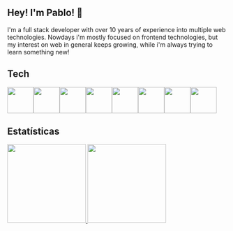 ## Hey! I'm Pablo! 👋
I'm a full stack developer with over 10 years of experience into multiple web technologies. Nowdays i'm mostly focused on frontend technologies, but my interest on web in general keeps growing, while i'm always trying to learn something new!

## Tech
<img src="https://cdn.jsdelivr.net/gh/devicons/devicon/icons/html5/html5-original.svg" width="60"/><img src="https://cdn.jsdelivr.net/gh/devicons/devicon/icons/css3/css3-original.svg" width="60"/><img src="https://cdn.jsdelivr.net/gh/devicons/devicon/icons/javascript/javascript-original.svg" width="60"/><img src="https://cdn.jsdelivr.net/gh/devicons/devicon/icons/typescript/typescript-original.svg" width="60"/><img src="https://cdn.jsdelivr.net/gh/devicons/devicon/icons/nodejs/nodejs-original.svg" width="60"/><img src="https://cdn.jsdelivr.net/gh/devicons/devicon/icons/react/react-original.svg" width="60"/><img src="https://cdn.jsdelivr.net/gh/devicons/devicon/icons/vuejs/vuejs-original-wordmark.svg" width="60"/><img src="https://cdn.jsdelivr.net/gh/devicons/devicon/icons/electron/electron-original.svg" width="60"/>
          
          
          
## Estatísticas
<div>
<a href="https://github.com/pablovsouza">
<img height="180em" src="https://github-readme-stats.vercel.app/api/top-langs/?username=pablovsouza&layout=compact&langs_count=7&theme=merko"/>
<img height="180em" src="https://github-readme-stats.vercel.app/api?username=pablovsouza&show_icons=true&theme=merko&include_all_commits=true&count_private=true"/>
</div>
          
          
          
          
          
